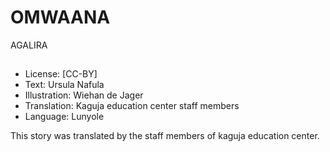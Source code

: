 # OMWAANA
AGALIRA

##

##

##

##

##

##

##

##

##
* License: [CC-BY]
* Text: Ursula Nafula
* Illustration: Wiehan de Jager
* Translation: Kaguja education center staff members
* Language: Lunyole

This story was translated by the
staff members of kaguja education
center.
